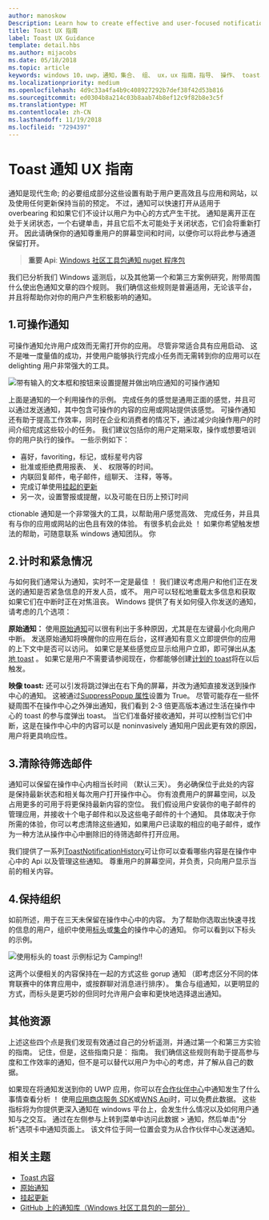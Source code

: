 ```yaml
---
author: manoskow
Description: Learn how to create effective and user-focused notifications that make your users productive and happy.
title: Toast UX 指南
label: Toast UX Guidance
template: detail.hbs
ms.author: mijacobs
ms.date: 05/18/2018
ms.topic: article
keywords: windows 10，uwp，通知，集合、 组、 ux，ux 指南，指导、 操作、 toast、 操作中心、 noninterruptive、 有效通知、 非侵入式通知，操作，管理，组织
ms.localizationpriority: medium
ms.openlocfilehash: 4d9c33a4fa4b9c408927292b7def38f42d53b816
ms.sourcegitcommit: ed0304b8a214c03b8aab74b8ef12c9f82b8e3c5f
ms.translationtype: MT
ms.contentlocale: zh-CN
ms.lasthandoff: 11/19/2018
ms.locfileid: "7294397"
---
```

# <a name="toast-notification-ux-guidance"></a>Toast 通知 UX 指南
通知是现代生命; 的必要组成部分这些设置有助于用户更高效且与应用和网站，以及使用任何更新保持当前的预定。 不过，通知可以快速打开从适用于 overbearing 和如果它们不设计以用户为中心的方式产生干扰。 通知是离开正在处于关闭状态，一个右键单击，并且它后不太可能处于关闭状态，它们会将重新打开。  因此请确保你的通知尊重用户的屏幕空间和时间，以便你可以将此参与通道保留打开。

> **重要 Api**: [Windows 社区工具包通知 nuget 程序包](https://www.nuget.org/packages/Microsoft.Toolkit.Uwp.Notifications/)

我们已分析我们 Windows 遥测后，以及其他第一个和第三方案例研究，附带周围什么使出色通知文章的四个规则。  我们确信这些规则是普遍适用，无论该平台，并且将帮助你对你的用户产生积极影响的通知。

## <a name="1-actionable-notifications"></a>1.可操作通知
可操作通知允许用户成效而无需打开你的应用。  尽管非常适合具有应用启动、 这不是唯一度量值的成功，并使用户能够执行完成小任务而无需转到你的应用可以在 delighting 用户非常强大的工具。

![带有输入的文本框和按钮来设置提醒并做出响应通知的可操作通知](images/actionable-notification-example01.png)

上面是通知的一个利用操作的示例。 完成任务的感觉是通用正面的感觉，并且可以通过发送通知，其中包含可操作的内容的应用或网站提供该感觉。 可操作通知还有助于提高工作效率，同时在企业和消费者的情况下，通过减少向操作用户的时间介绍完成这些较小的任务。 我们建议包括你的用户定期采取，操作或想要培训你的用户执行的操作。  一些示例如下：
* 喜好，favoriting，标记，或标星号内容
* 批准或拒绝费用报表、 关、 权限等的时间。
* 内联回复邮件，电子邮件，组聊天、 注释，等等。
* 完成订单使用[挂起的更新](toast-pending-update.md)
* 另一次，设置警报或提醒，以及可能在日历上预订时间

ctionable 通知是一个非常强大的工具，以帮助用户感觉高效、 完成任务，并且具有与你的应用或网站的出色且有效的体验。  有很多机会此处 ！ 如果你希望触发想法的帮助，可随意联系 windows 通知团队。  你 

## <a name="2-timing-and-urgency"></a>2.计时和紧急情况
与如何我们通常认为通知，实时不一定是最佳 ！ 我们建议考虑用户和他们正在发送的通知是否紧急信息的开发人员，或不。 用户可以轻松地重载太多信息和获取如果它们在中断时正在对焦沮丧。 Windows 提供了有关如何侵入你发送的通知，请考虑的几个选项：

**原始通知：** 使用[原始通知](raw-notification-overview.md)可以很有利出于多种原因，尤其是在左键最小化向用户中断。  发送原始通知将唤醒你的应用在后台，这样通知有意义立即提供你的应用的上下文中是否可以访问。 如果它是某些感觉应显示给用户立即，即可弹出从[本地 toast](send-local-toast.md) 。  如果它是用户不需要请参阅现在，你都能够创建[计划的 toast](https://blogs.msdn.microsoft.com/tiles_and_toasts/2016/09/30/quickstart-sending-an-alarm-in-windows-10/)将在以后触发。

**映像 toast:** 还可以引发将跳过弹出在右下角的屏幕，并改为通知直接发送到操作中心的通知。 这被通过[SuppressPopup 属性](https://docs.microsoft.com/en-us/uwp/api/windows.ui.notifications.toastnotification.suppresspopup)设置为 True。 尽管可能存在一些怀疑周围不在操作中心之外弹出通知，我们看到 2-3 倍更高版本通过生活在操作中心的 toast 的参与度弹出 toast。  当它们准备好接收通知，并可以控制当它们中断，这是在操作中心中的内容可以是 noninvasively 通知用户因此更有效的原因，用户将更具响应性。

## <a name="3-clear-out-the-clutter"></a>3.清除待筛选邮件
通知可以保留在操作中心内相当长时间 （默认三天）。  务必确保位于此处的内容是保持最新状态和相关每次用户打开操作中心。 你有浪费用户的屏幕空间，以及占用更多的可用于将更保持最新内容的空位。  我们假设用户安装你的电子邮件的管理应用，并接收十个电子邮件和以及这些电子邮件的十个通知。  具体取决于你所需的体验，你可以考虑清除这些通知，如果用户已读取的相应的电子邮件，或作为一种方法从操作中心中删除旧的待筛选邮件打开应用。

我们提供了一系列[ToastNotificationHistory](https://docs.microsoft.com/en-us/uwp/api/windows.ui.notifications.toastnotificationhistory)可让你可以查看哪些内容是在操作中心中的 Api 以及管理这些通知。 尊重用户的屏幕空间，并负责，只向用户显示当前的相关内容。

## <a name="4-keeping-organized"></a>4.保持组织
如前所述，用于在三天未保留在操作中心中的内容。  为了帮助你选取出快速寻找的信息的用户，组织中使用[标头](https://docs.microsoft.com/en-us/windows/uwp/design/shell/tiles-and-notifications/toast-headers)或[集合](https://docs.microsoft.com/en-us/uwp/api/windows.ui.notifications.toastcollection)的操作中心的通知。 你可以看到以下标头的示例。

![使用标头的 toast 示例标记为 Camping!!](images/toast-headers-action-center.png)

这两个以便相关的内容保持在一起的方式这些 gorup 通知 （即考虑区分不同的体育联赛中的体育应用中，或按群聊对消息进行排序）。 集合与组通知，以更明显的方式，而标头是更巧妙的但同时允许用户会审和更快地选择退出通知。 

## <a name="other-resources"></a>其他资源
上述这些四个点是我们发现有效通过自己的分析遥测，并通过第一个和第三方实验的指南。 记住，但是，这些指南只是： 指南。  我们确信这些规则有助于提高参与度和工作效率的通知，但不是可以替代以用户为中心的考虑，并了解从自己的数据。  

如果现在将通知发送到你的 UWP 应用，你可以在[合作伙伴中心](https://partner.microsoft.com/dashboard)中通知发生了什么事情查看分析 ！ 使用[应用商店服务 SDK](https://marketplace.visualstudio.com/items?itemName=AdMediator.MicrosoftStoreServicesSDK)或[WNS Api](https://docs.microsoft.com/en-us/windows/uwp/design/shell/tiles-and-notifications/windows-push-notification-services--wns--overview)时，可以免费此数据。 这些指标将为你提供更深入通知在 windows 平台上，会发生什么情况以及如何用户通知与之交互。 通过在左侧参与上转到菜单中访问此数据 > 通知，然后单击"分析"选项卡中通知页面上。  该文件位于同一位置会变为从合作伙伴中心发送通知。

## <a name="related-topics"></a>相关主题

* [Toast 内容](adaptive-interactive-toasts.md)
* [原始通知](raw-notification-overview.md)
* [挂起更新](toast-pending-update.md)
* [GitHub 上的通知库（Windows 社区工具包的一部分）](https://github.com/Microsoft/UWPCommunityToolkit/tree/master/Microsoft.Toolkit.Uwp.Notifications)
